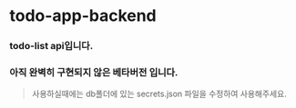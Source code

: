 # todo-app-backend

### todo-list api입니다. 
### 아직 완벽히 구현되지 않은  베타버전 입니다.

> 사용하실때에는 db폴더에 있는 secrets.json 파일을 수정하여 사용해주세요.



